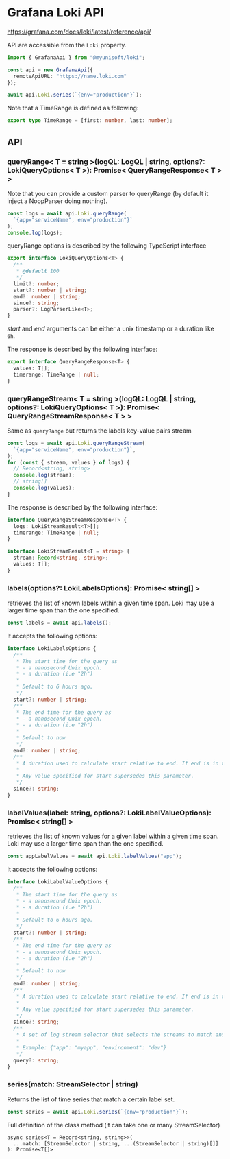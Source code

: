 # Grafana Loki API

https://grafana.com/docs/loki/latest/reference/api/

API are accessible from the `Loki` property.

```ts
import { GrafanaApi } from "@myunisoft/loki";

const api = new GrafanaApi({
  remoteApiURL: "https://name.loki.com"
});

await api.Loki.series(`{env="production"}`);
```

Note that a TimeRange is defined as following:
```ts
export type TimeRange = [first: number, last: number];
```

## API

### queryRange< T = string >(logQL: LogQL | string, options?: LokiQueryOptions< T >): Promise< QueryRangeResponse< T > >

Note that you can provide a custom parser to queryRange (by default it inject a NoopParser doing nothing).

```ts
const logs = await api.Loki.queryRange(
  `{app="serviceName", env="production"}`
);
console.log(logs);
```

queryRange options is described by the following TypeScript interface

```ts
export interface LokiQueryOptions<T> {
  /**
   * @default 100
   */
  limit?: number;
  start?: number | string;
  end?: number | string;
  since?: string;
  parser?: LogParserLike<T>;
}
```

<em>start</em> and <em>end</em> arguments can be either a unix timestamp or a duration like `6h`.

The response is described by the following interface:
```ts
export interface QueryRangeResponse<T> {
  values: T[];
  timerange: TimeRange | null;
}
```

### queryRangeStream< T = string >(logQL: LogQL | string, options?: LokiQueryOptions< T >): Promise< QueryRangeStreamResponse< T > >

Same as `queryRange` but returns the labels key-value pairs stream

```ts
const logs = await api.Loki.queryRangeStream(
  `{app="serviceName", env="production"}`,
);
for (const { stream, values } of logs) {
  // Record<string, string>
  console.log(stream);
  // string[]
  console.log(values);
}
```

The response is described by the following interface:
```ts
interface QueryRangeStreamResponse<T> {
  logs: LokiStreamResult<T>[];
  timerange: TimeRange | null;
}

interface LokiStreamResult<T = string> {
  stream: Record<string, string>;
  values: T[];
}
```

### labels(options?: LokiLabelsOptions): Promise< string[] >
retrieves the list of known labels within a given time span. Loki may use a larger time span than the one specified.

```ts
const labels = await api.labels();
```

It accepts the following options:

```ts
interface LokiLabelsOptions {
  /**
   * The start time for the query as
   * - a nanosecond Unix epoch.
   * - a duration (i.e "2h")
   *
   * Default to 6 hours ago.
   */
  start?: number | string;
  /**
   * The end time for the query as
   * - a nanosecond Unix epoch.
   * - a duration (i.e "2h")
   *
   * Default to now
   */
  end?: number | string;
  /**
   * A duration used to calculate start relative to end. If end is in the future, start is calculated as this duration before now.
   *
   * Any value specified for start supersedes this parameter.
   */
  since?: string;
}
```

### labelValues(label: string, options?: LokiLabelValueOptions): Promise< string[] >
retrieves the list of known values for a given label within a given time span. Loki may use a larger time span than the one specified.

```ts
const appLabelValues = await api.Loki.labelValues("app");
```

It accepts the following options:

```ts
interface LokiLabelValueOptions {
  /**
   * The start time for the query as
   * - a nanosecond Unix epoch.
   * - a duration (i.e "2h")
   *
   * Default to 6 hours ago.
   */
  start?: number | string;
  /**
   * The end time for the query as
   * - a nanosecond Unix epoch.
   * - a duration (i.e "2h")
   *
   * Default to now
   */
  end?: number | string;
  /**
   * A duration used to calculate start relative to end. If end is in the future, start is calculated as this duration before now.
   *
   * Any value specified for start supersedes this parameter.
   */
  since?: string;
  /**
   * A set of log stream selector that selects the streams to match and return label values for <name>.
   *
   * Example: {"app": "myapp", "environment": "dev"}
   */
  query?: string;
}
```

### series(match: StreamSelector | string)

Returns the list of time series that match a certain label set.

```ts
const series = await api.Loki.series(`{env="production"}`);
```

Full definition of the class method (it can take one or many StreamSelector)
```
async series<T = Record<string, string>>(
  ...match: [StreamSelector | string, ...(StreamSelector | string)[]]
): Promise<T[]>
```
